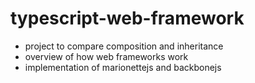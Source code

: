 # typescript-web-framework
- project to compare composition and inheritance
- overview of how web frameworks work
- implementation of marionettejs and backbonejs
